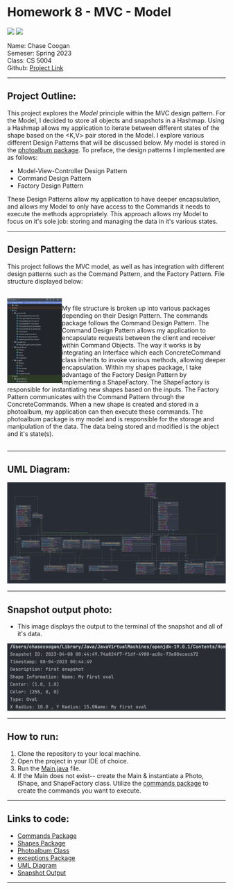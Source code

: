 # Homework 8 - MVC - Model
![](https://img.shields.io/badge/Homework%208-MVC-blue) ![](https://img.shields.io/badge/Codestyle-Java-green)



Name: Chase Coogan\
Semeser: Spring 2023\
Class: CS 5004\
Github: [Project Link](https://github.com/cwcoogan/homework8)
___
## Project Outline:
This project explores the _Model_ principle within the MVC design pattern. For the Model, I decided to store all objects and snapshots in a Hashmap. Using a Hashmap allows my application to iterate between different states of the shape based on the <K,V> pair stored in the Model. I explore various different Design Patterns that will be discussed below. My model is stored in the [photoalbum package](src/photoalbum). To preface, the design patterns I implemented are as follows:

* Model-View-Controller Design Pattern
* Command Design Pattern
* Factory Design Pattern

These Design Patterns allow my application to have deeper encapsulation, and allows my Model to only have access to the Commands it needs to execute the methods appropriately. This approach allows my Model to focus on it's sole job: storing and managing the data in it's various states.
___ 
## Design Pattern:
This project follows the MVC model, as well as has integration with different design patterns such as the Command Pattern, and the Factory Pattern. File structure displayed below:

<br/>

<img src="filestructure.png" width="25%" height="40%" align="left" />
  
My file structure is broken up into various packages depending on their Design Pattern. The commands package follows the Command Design Pattern. The Command Design Pattern allows my application to encapsulate requests between the client and receiver within Command Objects. The way it works is by integrating an Interface which each ConcreteCommand class inherits to invoke various methods, allowing deeper encapsulation. Within my shapes package, I take advantage of the Factory Design Pattern by implementing a ShapeFactory. The ShapeFactory is responsible for instantiating new shapes based on the inputs. The Factory Pattern communicates with the Command Pattern through the ConcreteCommands. When a new shape is created and stored in a photoalbum, my application can then execute these commands. The photoalbum package is my model and is responsible for the storage and manipulation of the data. The data being stored and modified is the object and it's state(s).
<br clear="left"/>
<br/>
___ 

## UML Diagram:

![](UML.png)

___
## Snapshot output photo:
* This image displays the output to the terminal of the snapshot and all of it's data.

![](snapshot.png)
___
## How to run:
1. Clone the repository to your local machine.
2. Open the project in your IDE of choice.
3. Run the [Main.java](src/photoalbum/Main.java) file.
4. If the Main does not exist-- create the Main & instantiate a Photo, IShape, and ShapeFactory class. Utilize the [commands package](src/commands) to create the commands you want to execute. 
___ 
## Links to code:
* [Commands Package](src/commands)
* [Shapes Package](src/shapes)
* [Photoalbum Class](src/photoalbum)
* [exceptions Package](src/exceptions)
* [UML Diagram](UML.png)
* [Snapshot Output](snapshot.png)
___ 

        








